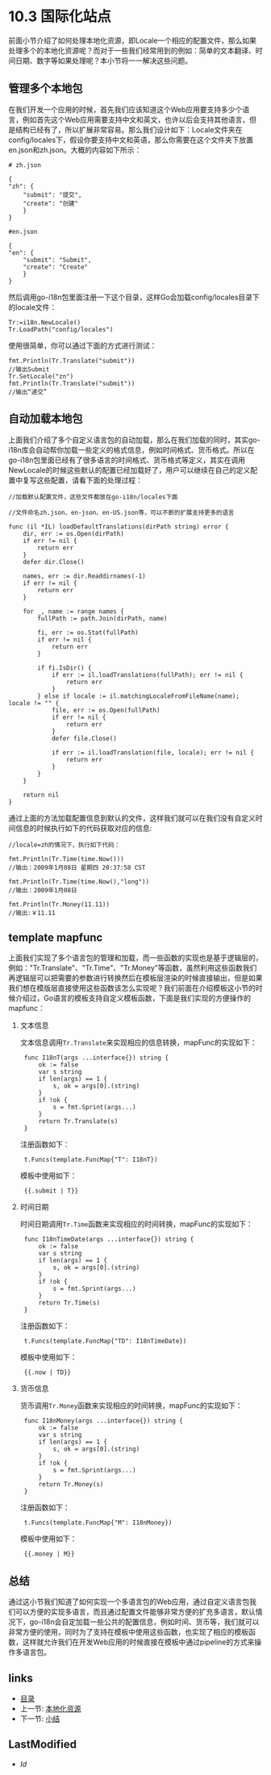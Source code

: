 # 10.3 国际化站点
前面小节介绍了如何处理本地化资源，即Locale一个相应的配置文件，那么如果处理多个的本地化资源呢？而对于一些我们经常用到的例如：简单的文本翻译、时间日期、数字等如果处理呢？本小节将一一解决这些问题。
## 管理多个本地包
在我们开发一个应用的时候，首先我们应该知道这个Web应用要支持多少个语言，例如首先这个Web应用需要支持中文和英文，也许以后会支持其他语言，但是结构已经有了，所以扩展非常容易。那么我们设计如下：Locale文件夹在config/locales下，假设你要支持中文和英语，那么你需要在这个文件夹下放置en.json和zh.json。大概的内容如下所示：
	
	# zh.json

	{
    "zh": {
        "submit": "提交",
        "create": "创建"
    	}
	}

	#en.json

	{
    "en": {
        "submit": "Submit",
        "create": "Create"
    	}
	}

然后调用go-i18n包里面注册一下这个目录，这样Go会加载config/locales目录下的locale文件：

	Tr:=i18n.NewLocale()	
	Tr.LoadPath("config/locales")
	
使用很简单，你可以通过下面的方式进行测试：

	fmt.Println(Tr.Translate("submit"))
	//输出Submit
	Tr.SetLocale("zn")
	fmt.Println(Tr.Translate("submit"))
	//输出“递交”

## 自动加载本地包
上面我们介绍了多个自定义语言包的自动加载，那么在我们加载的同时，其实go-i18n库会自动帮你加载一些定义的格式信息，例如时间格式、货币格式。所以在go-i18n包里面已经有了很多语言的时间格式、货币格式等定义，其实在调用NewLocale的时候这些默认的配置已经加载好了，用户可以继续在自己的定义配置中复写这些配置，请看下面的处理过程：

	//加载默认配置文件，这些文件都放在go-i18n/locales下面

	//文件命名zh.json、en-json、en-US.json等，可以不断的扩展支持更多的语言
	
	func (il *IL) loadDefaultTranslations(dirPath string) error {
		dir, err := os.Open(dirPath)
		if err != nil {
			return err
		}
		defer dir.Close()
	
		names, err := dir.Readdirnames(-1)
		if err != nil {
			return err
		}
	
		for _, name := range names {
			fullPath := path.Join(dirPath, name)
	
			fi, err := os.Stat(fullPath)
			if err != nil {
				return err
			}
	
			if fi.IsDir() {
				if err := il.loadTranslations(fullPath); err != nil {
					return err
				}
			} else if locale := il.matchingLocaleFromFileName(name); locale != "" {
				file, err := os.Open(fullPath)
				if err != nil {
					return err
				}
				defer file.Close()
	
				if err := il.loadTranslation(file, locale); err != nil {
					return err
				}
			}
		}
	
		return nil
	}

通过上面的方法加载配置信息到默认的文件，这样我们就可以在我们没有自定义时间信息的时候执行如下的代码获取对应的信息:

	//locale=zh的情况下，执行如下代码：

	fmt.Println(Tr.Time(time.Now()))
	//输出：2009年1月08日 星期四 20:37:58 CST

	fmt.Println(Tr.Time(time.Now(),"long"))
	//输出：2009年1月08日

	fmt.Println(Tr.Money(11.11))
	//输出:￥11.11

## template mapfunc
上面我们实现了多个语言包的管理和加载，而一些函数的实现也是基于逻辑层的，例如："Tr.Translate"、"Tr.Time"、"Tr.Money"等函数，虽然利用这些函数我们再逻辑层可以把需要的参数进行转换然后在模板层渲染的时候直接输出，但是如果我们想在模版层直接使用这些函数该怎么实现呢？我们前面在介绍模板这小节的时候介绍过，Go语言的模板支持自定义模板函数，下面是我们实现的方便操作的mapfunc：

1. 文本信息

	文本信息调用`Tr.Translate`来实现相应的信息转换，mapFunc的实现如下：

		func I18nT(args ...interface{}) string {
			ok := false
			var s string
			if len(args) == 1 {
				s, ok = args[0].(string)
			}
			if !ok {
				s = fmt.Sprint(args...)
			}
			return Tr.Translate(s)
		}

	注册函数如下：

		t.Funcs(template.FuncMap{"T": I18nT})

	模板中使用如下：

		{{.submit | T}}

	
2. 时间日期

	时间日期调用`Tr.Time`函数来实现相应的时间转换，mapFunc的实现如下：

		func I18nTimeDate(args ...interface{}) string {
			ok := false
			var s string
			if len(args) == 1 {
				s, ok = args[0].(string)
			}
			if !ok {
				s = fmt.Sprint(args...)
			}
			return Tr.Time(s)
		}

	注册函数如下：

		t.Funcs(template.FuncMap{"TD": I18nTimeDate})

	模板中使用如下：

		{{.now | TD}}	
3. 货币信息

	货币调用`Tr.Money`函数来实现相应的时间转换，mapFunc的实现如下：

		func I18nMoney(args ...interface{}) string {
			ok := false
			var s string
			if len(args) == 1 {
				s, ok = args[0].(string)
			}
			if !ok {
				s = fmt.Sprint(args...)
			}
			return Tr.Money(s)
		}

	注册函数如下：

		t.Funcs(template.FuncMap{"M": I18nMoney})

	模板中使用如下：

		{{.money | M}}

## 总结
通过这小节我们知道了如何实现一个多语言包的Web应用，通过自定义语言包我们可以方便的实现多语言，而且通过配置文件能够非常方便的扩充多语言，默认情况下，go-i18n会自定加载一些公共的配置信息，例如时间、货币等，我们就可以非常方便的使用，同时为了支持在模板中使用这些函数，也实现了相应的模板函数，这样就允许我们在开发Web应用的时候直接在模板中通过pipeline的方式来操作多语言包。

## links
  * [目录](<preface.md>)
  * 上一节: [本地化资源](<10.2.md>)
  * 下一节: [小结](<10.4.md>)

## LastModified
  * $Id$
